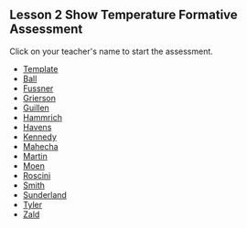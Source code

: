 ## Lesson 2 Show Temperature Formative Assessment

Click on your teacher's name to start the assessment.

* [Template](https://docs.google.com/forms/d/e/1FAIpQLSfelNs51Xm9YhYxBXmwG8AhPWtyV386Vc7y9Qr8Q1H6TUOvhw/viewform)
* [Ball]()
* [Fussner](https://docs.google.com/forms/d/e/1FAIpQLScZZwXLbhCynLLZ4OCSDAbLDGhv1Rx94FISaCU-qLPIvYgPig/viewform?usp=sf_link )
* [Grierson](https://docs.google.com/forms/d/e/1FAIpQLSce5fsR8t3Syax9SdiIzNpC6ynVm8rGc8i4aOTzRUF7_jC0IA/viewform?usp=sf_link)
* [Guillen]()
* [Hammrich](https://docs.google.com/forms/d/e/1FAIpQLSeEKLsx5oTe7ToMUKLPrJeUPTF764ngoo5Hxyx4h8xKfjtf_w/viewform?usp=sf_link)
* [Havens]()
* [Kennedy](https://docs.google.com/forms/d/e/1FAIpQLSed53oqE2yWBz0CZKC64F5yhpNmtaoL57KqQCZTIASyJyEIuA/viewform?usp=sf_link)
* [Mahecha](https://docs.google.com/forms/d/e/1FAIpQLSeeeIknvImNWnF2WKKfAm1eJHHuyEr1pUYIc1-4fpVcpTE6Rg/viewform?usp=sf_link)
* [Martin](https://docs.google.com/forms/d/e/1FAIpQLSelaNfqMab_0WXANcuf4egGk2XX5nFLf-xGa8zVlQt_hpQGqQ/viewform?usp=sf_link)
* [Moen]()
* [Roscini]()
* [Smith](https://docs.google.com/forms/d/e/1FAIpQLSd1fWlXegsd1g7l4ukJeEVjYkkl-TPWDsQcZINr7s-RYEz6eg/viewform?usp=sf_link)
* [Sunderland](https://docs.google.com/forms/d/e/1FAIpQLSdUEjt7YbXnTM7uOnHyw2gvxfYdiIuEQiPnD5VooH1ZBvHTPg/viewform?usp=sf_link)
* [Tyler](https://docs.google.com/forms/d/e/1FAIpQLScLCdg_oHNLT3gGVWTKaqoYjGG2sqHpGZ09PyDsSREU4W4fGQ/viewform?usp=sf_link)
* [Zald]()
